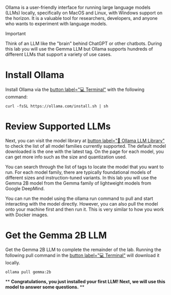 Ollama is a user-friendly interface for running large language models (LLMs) locally, specifically on MacOS and Linux, with Windows support on the horizon. It is a valuable tool for researchers, developers, and anyone who wants to experiment with language models.

> [!IMPORTANT]
> Think of an LLM like the "brain" behind ChatGPT or other chatbots.
> During this lab you will use the Gemma LLM but Ollama supports hundreds of different LLMs that support a variety of use cases.

# Install Ollama

Install Ollama via the [button label="💻 Terminal"](tab-0) with the following command:

```bash,nocopy
curl -fsSL https://ollama.com/install.sh | sh
```

# Review Supported LLMs

Next, you can visit the model library at [button label="📖 Ollama LLM Library"](tab-2) to check the list of all model families currently supported. The default model downloaded is the one with the latest tag. On the page for each model, you can get more info such as the size and quantization used.

You can search through the list of tags to locate the model that you want to run. For each model family, there are typically foundational models of different sizes and instruction-tuned variants. In this lab you will use the Gemma 2B model from the Gemma family of lightweight models from Google DeepMind.

You can run the model using the ollama run command to pull and start interacting with the model directly. However, you can also pull the model onto your machine first and then run it. This is very similar to how you work with Docker images.

# Get the Gemma 2B LLM

Get the Gemma 2B LLM to complete the remainder of the lab. Running the following pull command in the [button label="💻 Terminal"](tab-0) will download it locally.

```bash,run
ollama pull gemma:2b
```

<instruqt-task id="ollama_is_installed"></instruqt-task>

\*\* **Congratulations, you just installed your first LLM! Next, we will use this model to answer some questions.** \*\*
